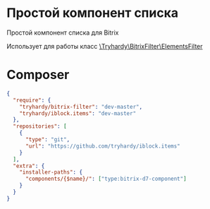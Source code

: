 # Простой компонент списка
Простой компонент списка для Bitrix  

Использует для работы класс [\Tryhardy\BitrixFilter\ElementsFilter](https://github.com/tryhardy/bitrix-filter)  

# Composer
```json
{
  "require": {
    "tryhardy/bitrix-filter": "dev-master",
    "tryhardy/iblock.items": "dev-master"
  },
  "repositories": [
    {
      "type": "git",
      "url": "https://github.com/tryhardy/iblock.items"
    }
  ],
  "extra": {
    "installer-paths": {
      "components/{$name}/": ["type:bitrix-d7-component"]
    }
  }
}
```